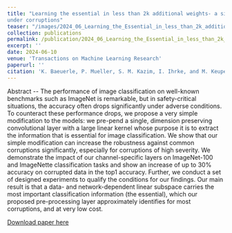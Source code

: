 ```yaml
---
title: "Learning the essential in less than 2k additional weights- a simple approach to improve image classification stability
under corruptions"
teaser: "/images/2024_06_Learning_the_Essential_in_less_than_2k_additional_weights-a_single_large_kernel_convolution_layer_can_improve_prediction_stability_under_unknown_corruptions_Kernel_Architecture.pdf"
collection: publications
permalink: /publication/2024_06_Learning_the_Essential_in_less_than_2k_additional_weights
excerpt: ''
date: 2024-06-10
venue: 'Transactions on Machine Learning Research'
paperurl: ''
citation: 'K. Baeuerle, P. Mueller, S. M. Kazim, I. Ihrke, and M. Keuper, &quot;Learning the essential in less than 2k additional weights- a simple approach to improve image classification stability,&quot; <i>Transactions on Machine Learning Research</i>, Jun. 2024'
---
```

Abstract -- The performance of image classification on well-known benchmarks such as ImageNet is remarkable, but in safety-critical situations, the accuracy often drops significantly under adverse conditions. To counteract these performance drops, we propose a very simple modification to the models: we pre-pend a single, dimension preserving convolutional layer with a large linear kernel whose purpose it is to extract the information that is essential for image classification. We show that our simple modification can increase the robustness against common corruptions significantly, especially for corruptions of high severity. We demonstrate the impact of our channel-specific layers on ImageNet-100 and ImageNette classification tasks and show an increase of up to 30% accuracy on corrupted data in the top1 accuracy. Further, we conduct a set of designed experiments to qualify the conditions for our findings. Our main result is that a data- and network-dependent linear subspace carries the most important classification information (the essential), which our proposed pre-processing layer approximately identifies for most corruptions, and at very low cost.

[Download paper here](2024_06_Learning_the_Essential_in_less_than_2k_additional_weights-a_single_large_kernel_convolution_layer_can_improve_prediction_stability_under_unknown_corruptions.pdf)

